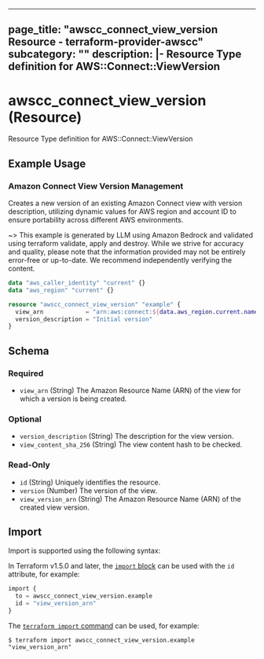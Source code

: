 
---
page_title: "awscc_connect_view_version Resource - terraform-provider-awscc"
subcategory: ""
description: |-
  Resource Type definition for AWS::Connect::ViewVersion
---

# awscc_connect_view_version (Resource)

Resource Type definition for AWS::Connect::ViewVersion

## Example Usage

### Amazon Connect View Version Management

Creates a new version of an existing Amazon Connect view with version description, utilizing dynamic values for AWS region and account ID to ensure portability across different AWS environments.

~> This example is generated by LLM using Amazon Bedrock and validated using terraform validate, apply and destroy. While we strive for accuracy and quality, please note that the information provided may not be entirely error-free or up-to-date. We recommend independently verifying the content.

```terraform
data "aws_caller_identity" "current" {}
data "aws_region" "current" {}

resource "awscc_connect_view_version" "example" {
  view_arn            = "arn:aws:connect:${data.aws_region.current.name}:${data.aws_caller_identity.current.account_id}:instance/REPLACE_WITH_YOUR_INSTANCE_ID/view/REPLACE_WITH_YOUR_VIEW_ID"
  version_description = "Initial version"
}
```

<!-- schema generated by tfplugindocs -->
## Schema

### Required

- `view_arn` (String) The Amazon Resource Name (ARN) of the view for which a version is being created.

### Optional

- `version_description` (String) The description for the view version.
- `view_content_sha_256` (String) The view content hash to be checked.

### Read-Only

- `id` (String) Uniquely identifies the resource.
- `version` (Number) The version of the view.
- `view_version_arn` (String) The Amazon Resource Name (ARN) of the created view version.

## Import

Import is supported using the following syntax:

In Terraform v1.5.0 and later, the [`import` block](https://developer.hashicorp.com/terraform/language/import) can be used with the `id` attribute, for example:

```terraform
import {
  to = awscc_connect_view_version.example
  id = "view_version_arn"
}
```

The [`terraform import` command](https://developer.hashicorp.com/terraform/cli/commands/import) can be used, for example:

```shell
$ terraform import awscc_connect_view_version.example "view_version_arn"
```
